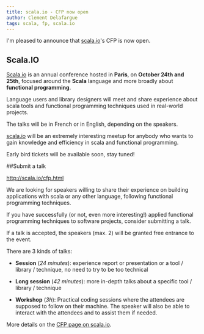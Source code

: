 ```yaml
---
title: scala.io - CFP now open
author: Clement Delafargue
tags: scala, fp, scala.io
---
```


I'm pleased to announce that [scala.io](http://scala.io)'s CFP is now open.

## Scala.IO

[Scala.io](http://scala.io) is an annual conference hosted in **Paris**, on
**October 24th and 25th**, focused around the **Scala** language and more
broadly about **functional programming**.

Language users and library designers will meet and share experience about
scala tools and functional programming techniques used in real-world projects.

The talks will be in French or in English, depending on the speakers.

[scala.io](http://scala.io) will be an extremely interesting meetup for
anybody who wants to gain knowledge and efficiency in scala and functional
programming.

Early bird tickets will be available soon, stay tuned!

##Submit a talk

<http://scala.io/cfp.html>

We are looking for speakers willing to share their experience on building
applications with scala or any other language, following functional
programming techniques.

If you have successfully (or not, even more interesting!) applied functional
programming techniques to software projects, consider submitting a talk.

If a talk is accepted, the speakers (max. 2) will be granted free entrance to
the event.

There are 3 kinds of talks:

 - **Session** (*24 minutes*): experience report or presentation or a tool / library
   / technique, no need to try to be too technical

 - **Long session** (*42 minutes*): more in-depth talks about a specific tool /
   library / technique

 - **Workshop** (*3h*): Practical coding sessions where the attendees are supposed
   to follow on their machine. The speaker will also be able to interact with
   the attendees and to assist them if needed.

More details on the [CFP page on scala.io](http://scala.io/cfp.html).

